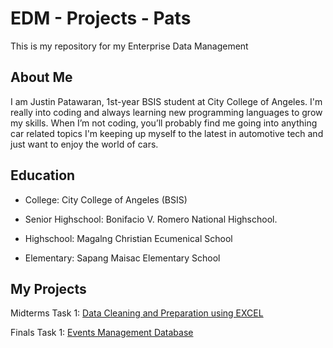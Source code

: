 # EDM - Projects - Pats
This is my repository for my Enterprise Data Management

## About Me
I am Justin Patawaran, 1st-year BSIS student at City College of Angeles. I'm really into coding and always learning new programming languages to grow my skills. When I’m not coding, you’ll probably find me going into anything car related topics I'm keeping up myself to the latest in automotive tech and just want to enjoy the world of cars.

## Education
- College: City College of Angeles (BSIS)

- Senior Highschool: Bonifacio V. Romero National Highschool.

- Highschool: Magalng Christian Ecumenical School

- Elementary: Sapang Maisac Elementary School

## My Projects
Midterms Task 1: [Data Cleaning and Preparation using EXCEL](https://github.com/JustinPats/EDM-Portfolio/tree/main/Midterm%20Task%201)

Finals Task 1: [Events Management Database](https://github.com/JustinPats/EDM-Portfolio/blob/main/Final%20Lab%20Task%201/README.md)
